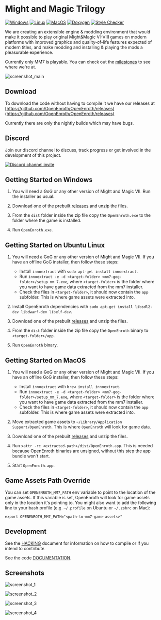 # Might and Magic Trilogy

[![Windows](https://github.com/OpenEnroth/OpenEnroth/workflows/Windows/badge.svg)](https://github.com/OpenEnroth/OpenEnroth/actions/workflows/windows.yml) [![Linux](https://github.com/OpenEnroth/OpenEnroth/workflows/Linux/badge.svg)](https://github.com/OpenEnroth/OpenEnroth/actions/workflows/linux.yml) [![MacOS](https://github.com/OpenEnroth/OpenEnroth/workflows/MacOS/badge.svg)](https://github.com/OpenEnroth/OpenEnroth/actions/workflows/macos.yml) [![Doxygen](https://github.com/OpenEnroth/OpenEnroth/workflows/Doxygen/badge.svg)](https://github.com/OpenEnroth/OpenEnroth/actions/workflows/doxygen.yml) [![Style Checker](https://github.com/OpenEnroth/OpenEnroth/workflows/Style/badge.svg)](https://github.com/OpenEnroth/OpenEnroth/actions/workflows/style.yml)

We are creating an extensible engine & modding environment that would make it possible to play original Might&Magic VI-VIII games on modern platforms with improved graphics and quality-of-life features expected of modern titles, and make modding and installing & playing the mods a pleasurable experience.

Currently only MM7 is playable. You can check out the [milestones](https://github.com/OpenEnroth/OpenEnroth/milestones) to see where we're at.

![screenshot_main](https://user-images.githubusercontent.com/24377109/79051217-491a7800-7c2f-11ea-85c7-f9120b7d79dd.png)

Download
-------

To download the code without having to compile it we have our releases at [https://github.com/OpenEnroth/OpenEnroth/releases](https://github.com/OpenEnroth/OpenEnroth/releases) 

Currently there are only the nightly builds which may have bugs.

Discord
-------

Join our discord channel to discuss, track progress or get involved in the development of this project.

[![Discord channel invite](https://img.shields.io/badge/chat-on%20discord-green.svg)](https://discord.gg/jRCyPtq) 


Getting Started on Windows
--------------------------

1. You will need a GoG or any other version of Might and Magic VII. Run the installer as usual.

2. Download one of the prebuilt [releases](https://github.com/OpenEnroth/OpenEnroth/releases) and unzip the files.

3. From the `dist` folder inside the zip file copy the `OpenEnroth.exe` to the folder where the game is installed.

4. Run `OpenEnroth.exe`.


Getting Started on Ubuntu Linux
-------------------------------

1. You will need a GoG or any other version of Might and Magic VII. If you have an offline GoG installer, then follow these steps:
   * Install `innoextract` with `sudo apt-get install innoextract`.
   * Run `innoextract -e -d <target-folder> <mm7-gog-folder>/setup_mm_7.exe`, where `<target-folder>` is the folder where you want to have game data extracted from the mm7 installer.
   * Check the files in `<target-folder>`, it should now contain the `app` subfolder. This is where game assets were extracted into.

2. Install OpenEnroth dependencies with `sudo apt-get install libsdl2-dev libdwarf-dev libelf-dev`.

3. Download one of the prebuilt [releases](https://github.com/OpenEnroth/OpenEnroth/releases) and unzip the files.

4. From the `dist` folder inside the zip file copy the `OpenEnroth` binary to `<target-folder>/app`.

5. Run `OpenEnroth` binary.


Getting Started on MacOS
------------------------

1. You will need a GoG or any other version of Might and Magic VII. If you have an offline GoG installer, then follow these steps:
   * Install `innoextract` with `brew install innoextract`.
   * Run `innoextract -e -d <target-folder> <mm7-gog-folder>/setup_mm_7.exe`, where `<target-folder>` is the folder where you want to have game data extracted from the mm7 installer.
   * Check the files in `<target-folder>`, it should now contain the `app` subfolder. This is where game assets were extracted into.

2. Move extracted game assets to `~/Library/Application Support/OpenEnroth`. This is where `OpenEnroth` will look for game data.

3. Download one of the prebuilt [releases](https://github.com/OpenEnroth/OpenEnroth/releases) and unzip the files.
   
4. Run `xattr -rc <extracted-path>/dist/OpenEnroth.app`. This is needed because OpenEnroth binaries are unsigned, without this step the app bundle won't start.

5. Start `OpenEnroth.app`.


Game Assets Path Override
-------------------------

You can set `OPENENROTH_MM7_PATH` env variable to point to the location of the game assets. If this variable is set, OpenEnroth will look for game assets only in the location it's pointing to. You might also want to add the following line to your bash profile (e.g. `~/.profile` on Ubuntu or `~/.zshrc` on Mac):

```
export OPENENROTH_MM7_PATH="<path-to-mm7-game-assets>"
```


Development
-----------

See the [HACKING](HACKING.md) document for information on how to compile or if you intend to contribute.

See the code [DOCUMENTATION](https://openenroth.github.io/OpenEnroth/index.html).

Screenshots
-----------

![screenshot_1](https://user-images.githubusercontent.com/24377109/79051879-f04cde80-7c32-11ea-939d-1dcc97b46f5d.png)

![screenshot_2](https://user-images.githubusercontent.com/24377109/79051881-f17e0b80-7c32-11ea-82cd-5e4993a1c071.png)

![screenshot_3](https://user-images.githubusercontent.com/24377109/79051882-f3e06580-7c32-11ea-974f-414f68394190.png)

![screenshot_4](https://user-images.githubusercontent.com/24377109/79051883-f5119280-7c32-11ea-801c-1595709d8060.png)
